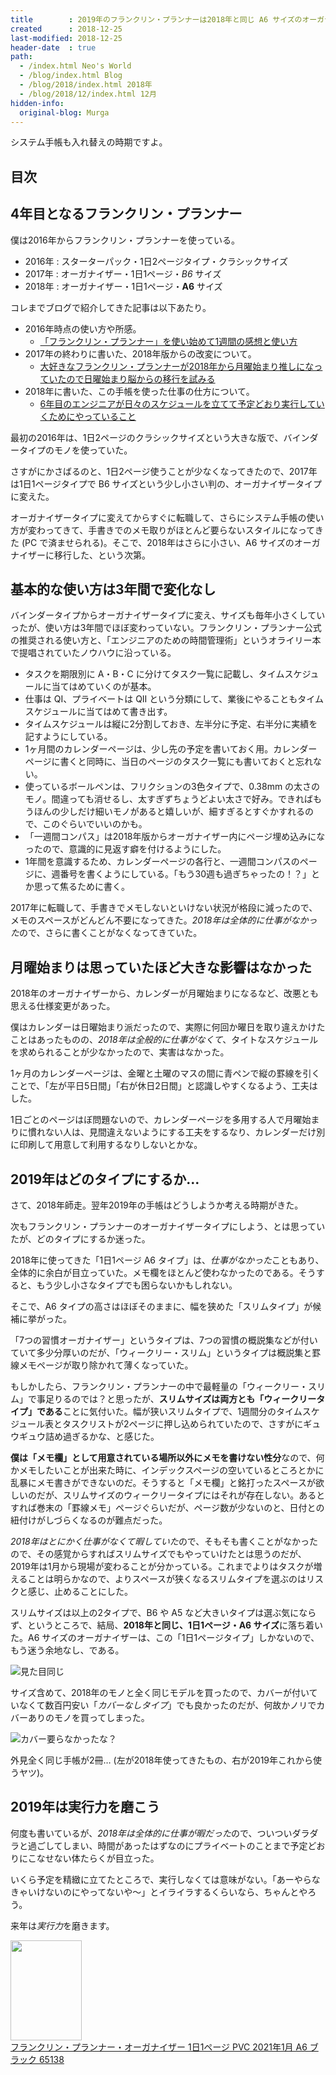 ```yaml
---
title        : 2019年のフランクリン・プランナーは2018年と同じ A6 サイズのオーガナイザーにした
created      : 2018-12-25
last-modified: 2018-12-25
header-date  : true
path:
  - /index.html Neo's World
  - /blog/index.html Blog
  - /blog/2018/index.html 2018年
  - /blog/2018/12/index.html 12月
hidden-info:
  original-blog: Murga
---
```


システム手帳も入れ替えの時期ですよ。

## 目次

## 4年目となるフランクリン・プランナー

僕は2016年からフランクリン・プランナーを使っている。

- 2016年 : スターターパック・1日2ページタイプ・クラシックサイズ
- 2017年 : オーガナイザー・1日1ページ・*B6* サイズ
- 2018年 : オーガナイザー・1日1ページ・**A6** サイズ

コレまでブログで紹介してきた記事は以下あたり。

- 2016年時点の使い方や所感。  
  - [「フランクリン・プランナー」を使い始めて1週間の感想と使い方](/blog/2016/01/14-01.html)
- 2017年の終わりに書いた、2018年版からの改変について。  
  - [大好きなフランクリン・プランナーが2018年から月曜始まり推しになっていたので日曜始まり脳からの移行を試みる](/blog/2017/12/29-01.html)
- 2018年に書いた、この手帳を使った仕事の仕方について。  
  - [6年目のエンジニアが日々のスケジュールを立てて予定どおり実行していくためにやっていること](/blog/2018/05/11-01.html)

最初の2016年は、1日2ページのクラシックサイズという大きな版で、バインダータイプのモノを使っていた。

さすがにかさばるのと、1日2ページ使うことが少なくなってきたので、2017年は1日1ページタイプで B6 サイズという少し小さい判の、オーガナイザータイプに変えた。

オーガナイザータイプに変えてからすぐに転職して、さらにシステム手帳の使い方が変わってきて、手書きでのメモ取りがほとんど要らないスタイルになってきた (PC で済ませられる)。そこで、2018年はさらに小さい、A6 サイズのオーガナイザーに移行した、という次第。

## 基本的な使い方は3年間で変化なし

バインダータイプからオーガナイザータイプに変え、サイズも毎年小さくしていったが、使い方は3年間でほぼ変わっていない。フランクリン・プランナー公式の推奨される使い方と、「エンジニアのための時間管理術」というオライリー本で提唱されていたノウハウに沿っている。

- タスクを期限別に A・B・C に分けてタスク一覧に記載し、タイムスケジュールに当てはめていくのが基本。
- 仕事は QI、プライベートは QII という分類にして、業後にやることもタイムスケジュールに当てはめて書き出す。
- タイムスケジュールは縦に2分割しておき、左半分に予定、右半分に実績を記すようにしている。
- 1ヶ月間のカレンダーページは、少し先の予定を書いておく用。カレンダーページに書くと同時に、当日のページのタスク一覧にも書いておくと忘れない。
- 使っているボールペンは、フリクションの3色タイプで、0.38mm の太さのモノ。間違っても消せるし、太すぎずちょうどよい太さで好み。できればもうほんの少しだけ細いモノがあると嬉しいが、細すぎるとすぐかすれるので、このぐらいでいいのかも。
- 「一週間コンパス」は2018年版からオーガナイザー内にページ埋め込みになったので、意識的に見返す癖を付けるようにした。
- 1年間を意識するため、カレンダーページの各行と、一週間コンパスのページに、週番号を書くようにしている。「もう30週も過ぎちゃったの！？」とか思って焦るために書く。

2017年に転職して、手書きでメモしないといけない状況が格段に減ったので、メモのスペースがどんどん不要になってきた。*2018年は全体的に仕事がなかった*ので、さらに書くことがなくなってきていた。

## 月曜始まりは思っていたほど大きな影響はなかった

2018年のオーガナイザーから、カレンダーが月曜始まりになるなど、改悪とも思える仕様変更があった。

僕はカレンダーは日曜始まり派だったので、実際に何回か曜日を取り違えかけたことはあったものの、*2018年は全般的に仕事がなくて*、タイトなスケジュールを求められることが少なかったので、実害はなかった。

1ヶ月のカレンダーページは、金曜と土曜のマスの間に青ペンで縦の罫線を引くことで、「左が平日5日間」「右が休日2日間」と認識しやすくなるよう、工夫はした。

1日ごとのページはぼ問題ないので、カレンダーページを多用する人で月曜始まりに慣れない人は、見間違えないようにする工夫をするなり、カレンダーだけ別に印刷して用意して利用するなりしないとかな。

## 2019年はどのタイプにするか…

さて、2018年師走。翌年2019年の手帳はどうしようか考える時期がきた。

次もフランクリン・プランナーのオーガナイザータイプにしよう、とは思っていたが、どのタイプにするか迷った。

2018年に使ってきた「1日1ページ A6 タイプ」は、*仕事がなかった*こともあり、全体的に余白が目立っていた。メモ欄をほとんど使わなかったのである。そうすると、もう少し小さなタイプでも困らないかもしれない。

そこで、A6 タイプの高さはほぼそのままに、幅を狭めた「スリムタイプ」が候補に挙がった。

「7つの習慣オーガナイザー」というタイプは、7つの習慣の概説集などが付いていて多少分厚いのだが、「ウィークリー・スリム」というタイプは概説集と罫線メモページが取り除かれて薄くなっていた。

もしかしたら、フランクリン・プランナーの中で最軽量の「ウィークリー・スリム」で事足りるのでは？と思ったが、**スリムサイズは両方とも「ウィークリータイプ」である**ことに気付いた。幅が狭いスリムタイプで、1週間分のタイムスケジュール表とタスクリストが2ページに押し込められていたので、さすがにギュウギュウ詰め過ぎるかな、と感じた。

**僕は「メモ欄」として用意されている場所以外にメモを書けない性分**なので、何かメモしたいことが出来た時に、インデックスページの空いているところとかに乱暴にメモ書きができないのだ。そうすると「メモ欄」と銘打ったスペースが欲しいのだが、スリムサイズのウィークリータイプにはそれが存在しない。あるとすれば巻末の「罫線メモ」ページぐらいだが、ページ数が少ないのと、日付との紐付けがしづらくなるのが難点だった。

*2018年はとにかく仕事がなくて暇していた*ので、そもそも書くことがなかったので、その感覚からすればスリムサイズでもやっていけたとは思うのだが、2019年は1月から現場が変わることが分かっている。これまでよりはタスクが増えることは明らかなので、よりスペースが狭くなるスリムタイプを選ぶのはリスクと感じ、止めることにした。

スリムサイズは以上の2タイプで、B6 や A5 など大きいタイプは選ぶ気にならず、というところで、結局、**2018年と同じ、1日1ページ・A6 サイズ**に落ち着いた。A6 サイズのオーガナイザーは、この「1日1ページタイプ」しかないので、もう迷う余地なし、である。

![見た目同じ](./25-01-01.jpg)

サイズ含めて、2018年のモノと全く同じモデルを買ったので、カバーが付いていなくて数百円安い「*カバーなしタイプ*」でも良かったのだが、何故かノリでカバーありのモノを買ってしまった。

![カバー要らなかったな？](./25-01-02.jpg)

外見全く同じ手帳が2冊… (左が2018年使ってきたもの、右が2019年これから使うヤツ)。

## 2019年は実行力を磨こう

何度も書いているが、*2018年は全体的に仕事が暇だった*ので、ついついダラダラと過ごしてしまい、時間があったはずなのにプライベートのことまで予定どおりにこなせない体たらくが目立った。

いくら予定を精緻に立てたところで、実行しなくては意味がない。「あーやらなきゃいけないのにやってないや〜」とイライラするくらいなら、ちゃんとやろう。

来年は*実行力*を磨きます。

<div class="ad-amazon">
  <div class="ad-amazon-image">
    <a href="https://www.amazon.co.jp/dp/B08HQ6BSKC?tag=neos21-22&amp;linkCode=osi&amp;th=1&amp;psc=1">
      <img src="https://m.media-amazon.com/images/I/31Pi8kY8GkL._SL160_.jpg" width="114" height="160">
    </a>
  </div>
  <div class="ad-amazon-info">
    <div class="ad-amazon-title">
      <a href="https://www.amazon.co.jp/dp/B08HQ6BSKC?tag=neos21-22&amp;linkCode=osi&amp;th=1&amp;psc=1">フランクリン・プランナー・オーガナイザー 1日1ページ PVC 2021年1月 A6 ブラック 65138</a>
    </div>
  </div>
</div>
